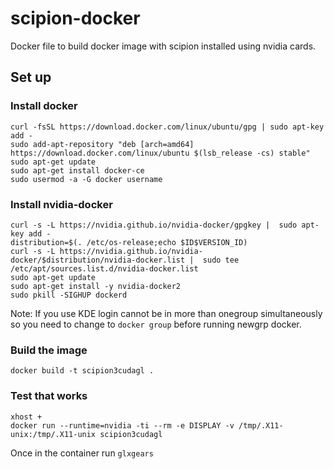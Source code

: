 # scipion-docker
Docker file to build docker image with scipion installed using nvidia cards.

## Set up

### Install docker
```
curl -fsSL https://download.docker.com/linux/ubuntu/gpg | sudo apt-key add -
sudo add-apt-repository "deb [arch=amd64] https://download.docker.com/linux/ubuntu $(lsb_release -cs) stable"
sudo apt-get update
sudo apt-get install docker-ce
sudo usermod -a -G docker username
```

### Install nvidia-docker
```
curl -s -L https://nvidia.github.io/nvidia-docker/gpgkey |  sudo apt-key add -
distribution=$(. /etc/os-release;echo $ID$VERSION_ID)
curl -s -L https://nvidia.github.io/nvidia-docker/$distribution/nvidia-docker.list |  sudo tee /etc/apt/sources.list.d/nvidia-docker.list
sudo apt-get update
sudo apt-get install -y nvidia-docker2
sudo pkill -SIGHUP dockerd
```
Note: If you use KDE login cannot be in more than onegroup simultaneously so you need to change to `docker group` before running newgrp docker.

### Build the image
```
docker build -t scipion3cudagl .
```

### Test that works
```
xhost +
docker run --runtime=nvidia -ti --rm -e DISPLAY -v /tmp/.X11-unix:/tmp/.X11-unix scipion3cudagl
```

Once in the container run `glxgears`


